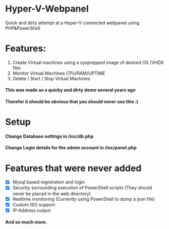 # Hyper-V-Webpanel
Quick and dirty attempt at a Hyper-V connected webpanel using PHP&PowerShell

# Features:

1. Create Virtual machines using a sysprepped image of desired OS (VHDX file)
1. Monitor Virtual Machines CPU/RAM/UPTIME
1. Delete / Start / Stop Virtual Machines

#### This was made as a quicky and dirty demo several years ago
#### Therefor it should be obvious that you should never use this :)

# Setup
#### Change Database settings in /inc/db.php
#### Change Login details for the admin account in /inc/panel.php

# Features that were never added
- [x] Mysql based registration and login
- [x] Security surrounding execution of PowerShell scripts (They should never be placed in the web directory)
- [x] Realtime monitoring (Currently using PowerShell to dump a json file)
- [x] Custom ISO support
- [x] IP-Address output
#### And so much more.
